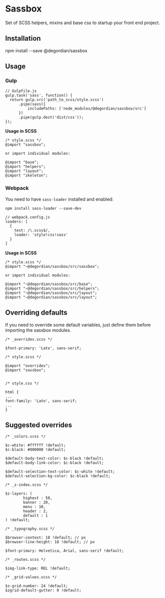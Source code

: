 Sassbox
======================

Set of SCSS helpers, mixins and base css to startup your front end project. 

Installation
------------

npm install --save @degordian/sassbox

Usage
------------


### Gulp

```
// Gulpfile.js
gulp.task('sass', function() {
  return gulp.src('path_to_scss/style.scss')
      .pipe(sass({
          includePaths: ['node_modules/@degordian/sassbox/src']
      })
      .pipe(gulp.dest('dist/css'));
});
```

__Usage in SCSS__
```
/* style.scss */
@import "sassbox";

or import individual modules:

@import "base";
@import "helpers";
@import "layout";
@import "zkeleton";
```


### Webpack

You need to have `sass-loader` installed and enabled:

```
npm install sass-loader --save-dev
```

```
// webpack.config.js
loaders: [
  {
    test: /\.scss$/,
    loader: 'style!css!sass'
  }
]
```

__Usage in SCSS__

```
/* style.scss */
@import "~@degordian/sassbox/src/sassbox";

or import individual modules:

@import "~@degordian/sassbox/src/base";
@import "~@degordian/sassbox/src/helpers";
@import "~@degordian/sassbox/src/layout";
@import "~@degordian/sassbox/src/layout";
```


Overriding defaults
------------

If you need to override some default variables, just define them before importing the sassbox modules.

```
/* _overrides.scss */

$font-primary: 'Lato', sans-serif; 

/* style.scss */

@import "overrides";
@import "sassbox";


/* style.css */ 

html {
...
font-family: 'Lato', sans-serif;
...
}

```

Suggested overrides
-------------------

```
/* _colors.scss */

$c-white: #ffffff !default;
$c-black: #000000 !default;

$default-body-text-color: $c-black !default;
$default-body-link-color: $c-black !default;

$default-selection-text-color: $c-white !default;
$default-selection-bg-color: $c-black !default;

/* _z-index.scss */ 

$z-layers: (
        highest : 50,
        banner : 20,
        menu : 10,
        header : 2,
        default : 1
) !default;

/* _typography.scss */

$browser-context: 18 !default; // px
$browser-line-height: 18 !default; // px

$font-primary: Helvetica, Arial, sans-serif !default;

/* _routes.scss */

$img-link-type: REL !default;

/* _grid-values.scss */

$z-grid-number: 24 !default;
$zgrid-default-gutter: 0 !default;
```